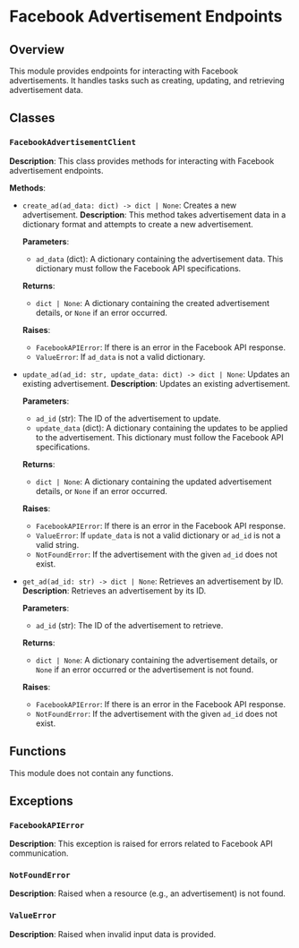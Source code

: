 # Facebook Advertisement Endpoints

## Overview

This module provides endpoints for interacting with Facebook advertisements.  It handles tasks such as creating, updating, and retrieving advertisement data.


## Classes

### `FacebookAdvertisementClient`

**Description**: This class provides methods for interacting with Facebook advertisement endpoints.

**Methods**:

- `create_ad(ad_data: dict) -> dict | None`: Creates a new advertisement.
  **Description**: This method takes advertisement data in a dictionary format and attempts to create a new advertisement.

  **Parameters**:
  - `ad_data` (dict): A dictionary containing the advertisement data.  This dictionary must follow the Facebook API specifications.

  **Returns**:
  - `dict | None`:  A dictionary containing the created advertisement details, or `None` if an error occurred.

  **Raises**:
  - `FacebookAPIError`: If there is an error in the Facebook API response.
  - `ValueError`: If `ad_data` is not a valid dictionary.

- `update_ad(ad_id: str, update_data: dict) -> dict | None`: Updates an existing advertisement.
  **Description**: Updates an existing advertisement.

  **Parameters**:
  - `ad_id` (str): The ID of the advertisement to update.
  - `update_data` (dict): A dictionary containing the updates to be applied to the advertisement. This dictionary must follow the Facebook API specifications.

  **Returns**:
  - `dict | None`: A dictionary containing the updated advertisement details, or `None` if an error occurred.

  **Raises**:
  - `FacebookAPIError`: If there is an error in the Facebook API response.
  - `ValueError`: If `update_data` is not a valid dictionary or `ad_id` is not a valid string.
  - `NotFoundError`: If the advertisement with the given `ad_id` does not exist.

- `get_ad(ad_id: str) -> dict | None`: Retrieves an advertisement by ID.
  **Description**: Retrieves an advertisement by its ID.

  **Parameters**:
  - `ad_id` (str): The ID of the advertisement to retrieve.

  **Returns**:
  - `dict | None`: A dictionary containing the advertisement details, or `None` if an error occurred or the advertisement is not found.

  **Raises**:
  - `FacebookAPIError`: If there is an error in the Facebook API response.
  - `NotFoundError`: If the advertisement with the given `ad_id` does not exist.


## Functions

This module does not contain any functions.


## Exceptions

### `FacebookAPIError`

**Description**: This exception is raised for errors related to Facebook API communication.


### `NotFoundError`

**Description**: Raised when a resource (e.g., an advertisement) is not found.


### `ValueError`

**Description**: Raised when invalid input data is provided.